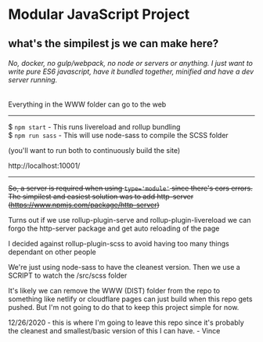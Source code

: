 # Modular JavaScript Project
## what's the simpilest js we can make here?
###### No, docker, no gulp/webpack, no node or servers or anything. I just want to write pure ES6 javascript, have it bundled together, minified and have a dev server running. 

Everything in the WWW folder can go to the web

-----



$ `npm start` - This runs livereload and rollup bundling  
$ `npm run sass` - This will use node-sass to compile the SCSS folder

(you'll want to run both to continuously build the site)

http://localhost:10001/

-----



~~So, a server is required when using `type='module'` since there's cors errors. The simpilest and easiest solution was to add http-server (https://www.npmjs.com/package/http-server)~~

Turns out if we use rollup-plugin-serve and rollup-plugin-livereload we can forgo the http-server package and get auto reloading of the page

I decided against rollup-plugin-scss to avoid having too many things dependant on other people

We're just using node-sass to have the cleanest version. Then we use a SCRIPT to watch the /src/scss folder 

It's likely we can remove the WWW (DIST) folder from the repo to something like netlify or cloudflare pages can just build when this repo gets pushed. But I'm not going to do that to keep this project simple for now.



12/26/2020 - this is where I'm going to leave this repo since it's probably the cleanest and smallest/basic version of this I can have. - Vince

